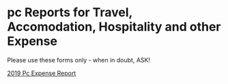<!-- TITLE: Expense Report Hospitality Forms -->
<!-- SUBTITLE: A quick summary of Expense Report Hospitality Forms -->

# pc Reports for Travel, Accomodation, Hospitality and other Expense

Please use these forms only - when in doubt, ASK!

[2019 Pc Expense Report](/uploads/2019-pc-expense-report.xlsx "2019 Pc Expense Report")